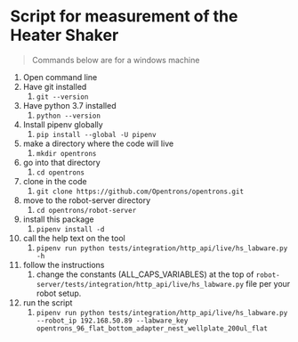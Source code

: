 # Script for measurement of the Heater Shaker

> Commands below are for a windows machine

1. Open command line
2. Have git installed
   1. `git --version`
3. Have python 3.7 installed
   1. `python --version`
4. Install pipenv globally
   1. `pip install --global -U pipenv`
5. make a directory where the code will live
   1. `mkdir opentrons`
6. go into that directory
   1. `cd opentrons`
7. clone in the code
   1. `git clone https://github.com/Opentrons/opentrons.git`
8. move to the robot-server directory
   1. `cd opentrons/robot-server`
9. install this package
   1.  `pipenv install -d`
10. call the help text on the tool
    1.  `pipenv run python tests/integration/http_api/live/hs_labware.py -h`
11. follow the instructions
    1.  change the constants (ALL_CAPS_VARIABLES) at the top of `robot-server/tests/integration/http_api/live/hs_labware.py` file per your robot setup.
12. run the script
    1.  `pipenv run python tests/integration/http_api/live/hs_labware.py --robot_ip 192.168.50.89 --labware_key opentrons_96_flat_bottom_adapter_nest_wellplate_200ul_flat`
